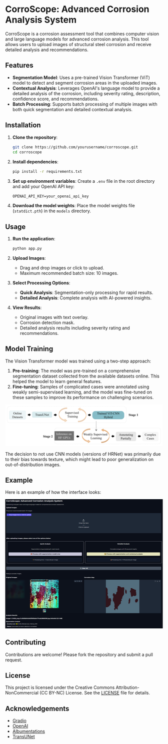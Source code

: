 # CorroScope: Advanced Corrosion Analysis System

CorroScope is a corrosion assessment tool that combines computer vision and large language models for advanced corrosion analysis. This tool allows users to upload images of structural steel corrosion and receive detailed analysis and recommendations.

## Features

- **Segmentation Model**: Uses a pre-trained Vision Transformer (ViT) model to detect and segment corrosion areas in the uploaded images.
- **Contextual Analysis**: Leverages OpenAI's language model to provide a detailed analysis of the corrosion, including severity rating, description, confidence score, and recommendations.
- **Batch Processing**: Supports batch processing of multiple images with both quick segmentation and detailed contextual analysis.

## Installation

1. **Clone the repository**:
    ```bash
    git clone https://github.com/yourusername/corroscope.git
    cd corroscope
    ```

2. **Install dependencies**:
    ```bash
    pip install -r requirements.txt
    ```

3. **Set up environment variables**:
    Create a `.env` file in the root directory and add your OpenAI API key:
    ```env
    OPENAI_API_KEY=your_openai_api_key
    ```

4. **Download the model weights**:
    Place the model weights file (`statdict.pth`) in the `models` directory.

## Usage

1. **Run the application**:
    ```bash
    python app.py
    ```

2. **Upload Images**:
    - Drag and drop images or click to upload.
    - Maximum recommended batch size: 10 images.

3. **Select Processing Options**:
    - **Quick Analysis**: Segmentation-only processing for rapid results.
    - **Detailed Analysis**: Complete analysis with AI-powered insights.

4. **View Results**:
    - Original images with text overlay.
    - Corrosion detection mask.
    - Detailed analysis results including severity rating and recommendations.

## Model Training

The Vision Transformer model was trained using a two-step approach:
1. **Pre-training**: The model was pre-trained on a comprehensive segmentation dataset collected from the available datasets online. This helped the model to learn general features.
2. **Fine-tuning**: Samples of complicated cases were annotated using weakly semi-supervised learning, and the model was fine-tuned on these samples to improve its performance on challenging scenarios.

![Training procedure](./images/Presentation1.png)

The decision to not use CNN models (versions of HRNet) was primarily due to their bias towards texture, which might lead to poor generalization on out-of-distribution images.

## Example

Here is an example of how the interface looks:

![Example Interface](./images/Untitled.png)

## Contributing

Contributions are welcome! Please fork the repository and submit a pull request.

## License

This project is licensed under the Creative Commons Attribution-NonCommercial (CC BY-NC) License. See the [LICENSE](LICENSE) file for details.

## Acknowledgements

- [Gradio](https://gradio.app/)
- [OpenAI](https://openai.com/)
- [Albumentations](https://albumentations.ai/)
- [TransUNet](https://github.com/Beckschen/TransUNet)
